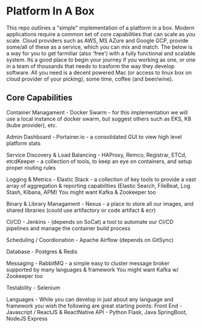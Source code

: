 # Platform In A Box
This repo outlines a "simple" implementation of a platform in a box.  Modern applications require a common set of core capabilities that can scale as you scale.  Cloud providers such as AWS, MS AZure and Google GCP, provide some/all of these as a service, which you can mix and match.  The below is a way for you to get farmiliar (also 'free') with a fully functional and scalable system.  Its a good place to begin your journey if you working as one, or one in a team of thousands that needs to trasform the way they develop software.  All you need is a decent powered Mac (or access to linux box on cloud provider of your picking), some time, coffee (and beer/wine).  


## Core Capabilities

Container Managament - Docker Swarm - for this implementation we will use a local instance of docker swarm, but suggest others such as EKS, K8 (kube provider), etc.

Admin Dashboard - Portainer.io - a consolidated GUI to view high level platform stats

Service Discovery & Load Balancing - HAProxy, Remco, Registrar, ETCd, etcdKeeper - a collection of tools, to keep an eye on containers, and setup proper routing rules

Logging & Metrics - Elastic Stack - a collection of key tools to provide a vast array of aggregation & reporting capabilities
    (Elastic Search, FileBeat, Log Stash, Kibana, APM)
    You might want Kafka & Zookeeper too
    
Binary & Library Managament - Nexus - a place to store all our images, and shared libraries (could use artifactory or code artifact & ecr)

CI/CD - Jenkins - (depends on SoCat) a tool to automate our CI/CD pipelines and manage the container build process

Scheduling / Coordionation - Apache Airflow (depends on GitSync)

Database - Postgres & Redis

Messaging - RabbitMQ - a simple easy to cluster message broker supported by many languages & framework
  You might want Kafka w/ Zookeeper too

Testability - Selenium 

Languages - While you can develop in just about any language and framework you wish the following are great starting points:
  Front End - Javascript / ReactJS & ReactNative
  API - Python Flask, Java SpringBoot, NodeJS Express
  
  
